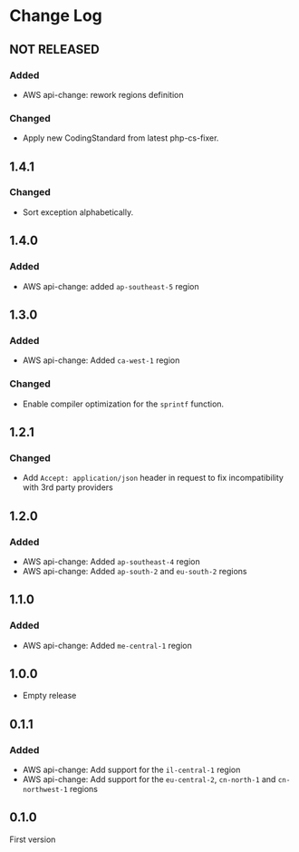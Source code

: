 # Change Log

## NOT RELEASED

### Added

- AWS api-change: rework regions definition

### Changed

- Apply new CodingStandard from latest php-cs-fixer.

## 1.4.1

### Changed

- Sort exception alphabetically.

## 1.4.0

### Added

- AWS api-change: added `ap-southeast-5` region

## 1.3.0

### Added

- AWS api-change: Added `ca-west-1` region

### Changed

- Enable compiler optimization for the `sprintf` function.

## 1.2.1

### Changed

- Add `Accept: application/json` header in request to fix incompatibility with 3rd party providers

## 1.2.0

### Added

- AWS api-change: Added `ap-southeast-4` region
- AWS api-change: Added `ap-south-2` and `eu-south-2` regions

## 1.1.0

### Added

- AWS api-change: Added `me-central-1` region

## 1.0.0

- Empty release

## 0.1.1

### Added

- AWS api-change: Add support for the `il-central-1` region
- AWS api-change: Add support for the `eu-central-2`, `cn-north-1` and `cn-northwest-1` regions

## 0.1.0

First version
